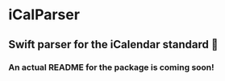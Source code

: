 # iCalParser

## Swift parser for the iCalendar standard 📆

### An actual README for the package is coming soon!
